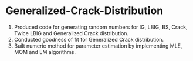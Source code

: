 # Generalized-Crack-Distribution

1. Produced code for generating random numbers for IG, LBIG, BS, Crack, Twice LBIG and Generalized Crack distribution.
2. Conducted goodness of fit for Generalized Crack distribution.
3. Built numeric method for parameter estimation by implementing MLE, MOM and EM algorithms.
